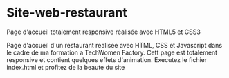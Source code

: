 # Site-web-restaurant
Page d'accueil totalement responsive réalisée avec HTML5 et CSS3 

Page d'accueil d'un restaurant realisee avec HTML, CSS et Javascript dans le cadre de ma formation a TechWomen Factory.
Cett page est totalement responsive et contient quelques effets d'animation.
Executez le fichier index.html et profitez de la beaute du site
